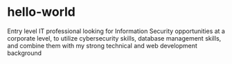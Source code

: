 # hello-world
Entry level IT professional looking for Information Security opportunities at a corporate level, to utilize cybersecurity skills, database management skills, and combine them with my strong technical and web development background 
